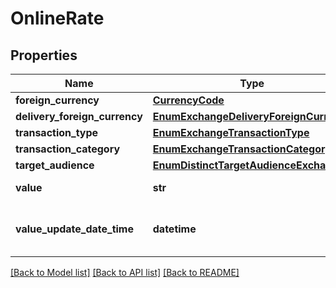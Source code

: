 # OnlineRate

## Properties
Name | Type | Description | Notes
------------ | ------------- | ------------- | -------------
**foreign_currency** | [**CurrencyCode**](CurrencyCode.md) |  | 
**delivery_foreign_currency** | [**EnumExchangeDeliveryForeignCurrency**](EnumExchangeDeliveryForeignCurrency.md) |  | 
**transaction_type** | [**EnumExchangeTransactionType**](EnumExchangeTransactionType.md) |  | 
**transaction_category** | [**EnumExchangeTransactionCategory**](EnumExchangeTransactionCategory.md) |  | 
**target_audience** | [**EnumDistinctTargetAudienceExchange**](EnumDistinctTargetAudienceExchange.md) |  | 
**value** | **str** | Valor da operação. | 
**value_update_date_time** | **datetime** | Data e hora da última atualização da cotação. | 

[[Back to Model list]](../README.md#documentation-for-models) [[Back to API list]](../README.md#documentation-for-api-endpoints) [[Back to README]](../README.md)

